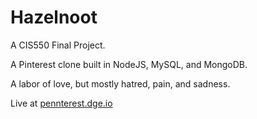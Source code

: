 Hazelnoot
=========

A CIS550 Final Project.

A Pinterest clone built in NodeJS, MySQL, and MongoDB.

A labor of love, but mostly hatred, pain, and sadness.

Live at [pennterest.dge.io](http://pennterest.dge.io)
